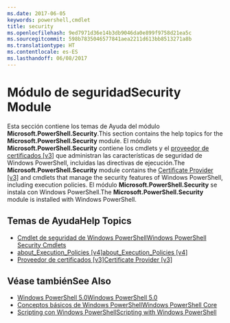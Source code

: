 ```yaml
---
ms.date: 2017-06-05
keywords: powershell,cmdlet
title: security
ms.openlocfilehash: 9ed7971d36e14b3db9046da0e899f9758d21ea5c
ms.sourcegitcommit: 598b7835046577841aea2211d613bb8513271a8b
ms.translationtype: HT
ms.contentlocale: es-ES
ms.lasthandoff: 06/08/2017
---
```

# <a name="security-module"></a><span data-ttu-id="a089b-103">Módulo de seguridad</span><span class="sxs-lookup"><span data-stu-id="a089b-103">Security Module</span></span>
<span data-ttu-id="a089b-104">Esta sección contiene los temas de Ayuda del módulo **Microsoft.PowerShell.Security**.</span><span class="sxs-lookup"><span data-stu-id="a089b-104">This section contains the help topics for the **Microsoft.PowerShell.Security** module.</span></span> <span data-ttu-id="a089b-105">El módulo **Microsoft.PowerShell.Security** contiene los cmdlets y el [proveedor de certificados [v3]](https://technet.microsoft.com/en-us/library/3f743541-d0c6-4670-809a-b16fb01f7c4d) que administran las características de seguridad de Windows PowerShell, incluidas las directivas de ejecución.</span><span class="sxs-lookup"><span data-stu-id="a089b-105">The **Microsoft.PowerShell.Security** module contains the [Certificate Provider [v3]](https://technet.microsoft.com/en-us/library/3f743541-d0c6-4670-809a-b16fb01f7c4d) and cmdlets that manage the security features of Windows PowerShell, including execution policies.</span></span> <span data-ttu-id="a089b-106">El módulo **Microsoft.PowerShell.Security** se instala con Windows PowerShell.</span><span class="sxs-lookup"><span data-stu-id="a089b-106">The **Microsoft.PowerShell.Security** module is installed with Windows PowerShell.</span></span>

## <a name="help-topics"></a><span data-ttu-id="a089b-107">Temas de Ayuda</span><span class="sxs-lookup"><span data-stu-id="a089b-107">Help Topics</span></span>
- [<span data-ttu-id="a089b-108">Cmdlet de seguridad de Windows PowerShell</span><span class="sxs-lookup"><span data-stu-id="a089b-108">Windows PowerShell Security Cmdlets</span></span>](http://go.microsoft.com/fwlink/?LinkID=245860)
- [<span data-ttu-id="a089b-109">about_Execution_Policies [v4]</span><span class="sxs-lookup"><span data-stu-id="a089b-109">about_Execution_Policies [v4]</span></span>](https://technet.microsoft.com/en-us/library/347708dc-1515-4d74-978b-8334603472e6)
- [<span data-ttu-id="a089b-110">Proveedor de certificados [v3]</span><span class="sxs-lookup"><span data-stu-id="a089b-110">Certificate Provider [v3]</span></span>](https://technet.microsoft.com/en-us/library/3f743541-d0c6-4670-809a-b16fb01f7c4d)

## <a name="see-also"></a><span data-ttu-id="a089b-111">Véase también</span><span class="sxs-lookup"><span data-stu-id="a089b-111">See Also</span></span>
- [<span data-ttu-id="a089b-112">Windows PowerShell 5.0</span><span class="sxs-lookup"><span data-stu-id="a089b-112">Windows PowerShell 5.0</span></span>](../core-powershell/core-modules/Windows-PowerShell-5.0.md)
- [<span data-ttu-id="a089b-113">Conceptos básicos de Windows PowerShell</span><span class="sxs-lookup"><span data-stu-id="a089b-113">Windows PowerShell Core</span></span>](https://technet.microsoft.com/en-us/library/4b75f1e4-f327-48f3-92ab-bf5435094d41)
- [<span data-ttu-id="a089b-114">Scripting con Windows PowerShell</span><span class="sxs-lookup"><span data-stu-id="a089b-114">Scripting with Windows PowerShell</span></span>](../getting-started/fundamental/Scripting-with-Windows-PowerShell.md)

